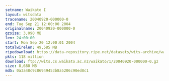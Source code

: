 ```yaml
---
setname: Waikato I
layout: witsdata
tracename: 20040920-000000-0
end: Tue Sep 21 12:00:00 2004
originalname: 20040920-000000-0
gzsize: 3,090 MB
len: 24:00:00
start: Mon Sep 20 12:00:01 2004
totalwirelen: 49,585 MB
ripedownload: https://data-repository.ripe.net/datasets/wits-archive/waikato/1/20040920-000000-0.gz
pkts: 118 million
download: ftp://wits.cs.waikato.ac.nz/waikato/1/20040920-000000-0.gz
size: 8,680 MB
md5: 0a3a48c9c86949453b8a5206c90ed8c1
---
```

